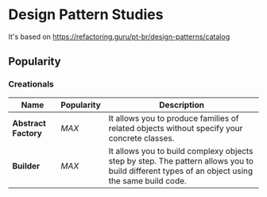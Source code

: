 # Design Pattern Studies

It's based on https://refactoring.guru/pt-br/design-patterns/catalog

## Popularity

### Creationals

| Name | Popularity | Description |
|------|------------|-------------|
**Abstract Factory** | *MAX* | It allows you to produce families of related objects without specify your concrete classes. |
**Builder** | *MAX* | It allows you to build complexy objects step by step. The pattern allows you to build different types of an object using the same build code. |
